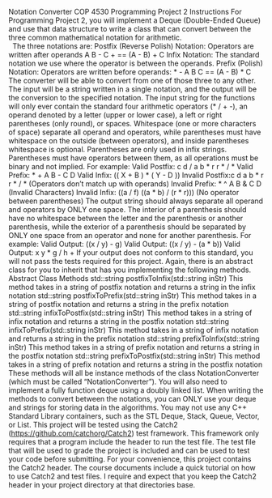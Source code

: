Notation Converter COP 4530 Programming Project 2 Instructions For Programming Project 2, you will implement a Deque (Double-Ended Queue) and use that data structure to write a class that can convert between the three common mathematical notation for arithmetic.  
 
The three notations are: Postfix (Reverse Polish) Notation:   Operators are written after operands A B - C + == (A - B) + C Infix Notation:   The standard notation we use where the operator is between the operands. Prefix (Polish) Notation:   Operators are written before operands: * - A B C == (A - B) * C 
The converter will be able to convert from one of those three to any other. The input will be a string written in a single notation, and the output will be the conversion to the specified notation. 
The input string for the functions will only ever contain the standard four arithmetic operators (* / + -), an operand denoted by a letter (upper or lower case), a left or right parentheses (only round), or spaces. Whitespace (one or more characters of space) separate all operand and operators, while parentheses must have whitespace on the outside (between operators), and inside parentheses whitespace is optional. Parentheses are only used in infix strings. Parentheses must have operators between them, as all operations must be binary and not implied. For example: Valid Postfix: c  d / a b * r r        * / * Valid Prefix: *   +    A B - C D Valid Infix: (( X + B ) * ( Y - D )) 
Invalid Postfix:c d a b * r r * / * (Operators don’t match up with operands) Invalid Prefix: * ^ A B & C D (Invalid Characters) Invalid Infix: ((a / f) ((a * b) / (r * r))) (No operator between parentheses) 
The output string should always separate all operand and operators by ONLY one space. The interior of a parenthesis should have no whitespace between the letter and the parenthesis or another parenthesis, while the exterior of a parenthesis should be separated by ONLY one space from an operator and none for another parenthesis. For example:  Valid Output: ((x / y) - g) Valid Output: ((x / y) - (a * b)) 
Valid Output: x y * g / h + 
If your output does not conform to this standard, you will not pass the tests required for this project. 
Again, there is an abstract class for you to inherit that has you implementing the following methods. Abstract Class Methods std::string postfixToInfix(std::string inStr) This method takes in a string of postfix notation and returns a string in the infix notation 
std::string postfixToPrefix(std::string inStr) This method takes in a string of postfix notation and returns a string in the prefix notation 
std::string infixToPostfix(std::string inStr) This method takes in a string of infix notation and returns a string in the postfix notation 
std::string infixToPrefix(std::string inStr) This method takes in a string of infix notation and returns a string in the prefix notation 
std::string prefixToInfix(std::string inStr) This method takes in a string of prefix notation and returns a string in the postfix notation 
std::string prefixToPostfix(std::string inStr) This method takes in a string of prefix notation and returns a string in the postfix notation 
These methods will all be instance methods of the class NotationConverter (which must be called “NotationConverter”). You will also need to implement a fully function deque using a doubly linked list. When writing the methods to convert between the notations, you can ONLY use your deque and strings for storing data in the algorithms. You may not use any C++ Standard Library containers, such as the STL Deque, Stack, Queue, Vector, or List.   This project will be tested using the Catch2 (https://github.com/catchorg/Catch2) test framework. This framework only requires that a program include the header to run the test file. The test file that will be used to grade the project is included and can be used to test your code before submitting. For your convenience, this project contains the Catch2 header. The course documents include a quick tutorial on how to use Catch2 and test files. I require and expect that you keep the Catch2 header in your project directory at that directories base. 












































































































